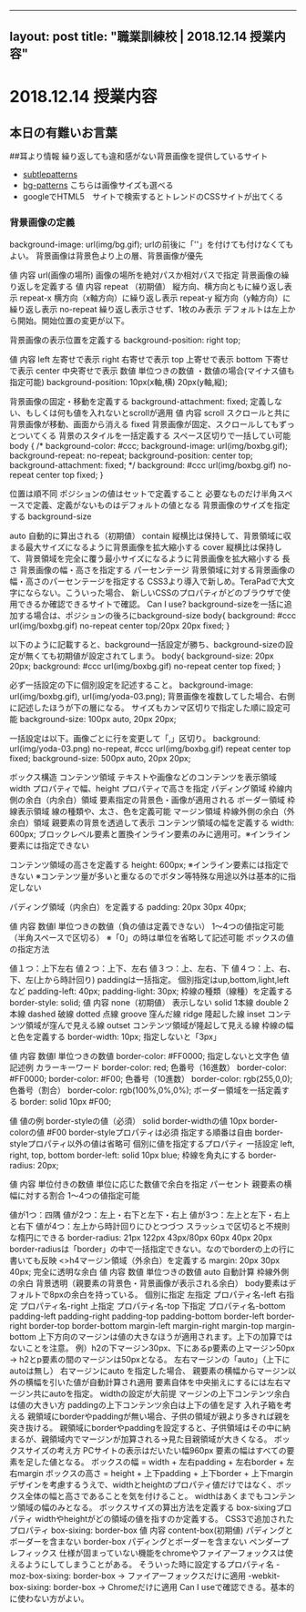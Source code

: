 
---
layout: post
title:  "職業訓練校 | 2018.12.14 授業内容"
---


# 2018.12.14 授業内容

## 本日の有難いお言葉

##耳より情報
繰り返しても違和感がない背景画像を提供しているサイト
 - [subtlepatterns](https://www.toptal.com/designers/subtlepatterns/)
 - [bg-patterns](http://bg-patterns.com/) こちらは画像サイズも選べる
 - googleでHTML5　サイトで検索するとトレンドのCSSサイトが出てくる

### 背景画像の定義
background-image: url(img/bg.gif);
urlの前後に「''」を付けても付けなくてもよい。
背景画像は背景色より上の層、背景画像が優先

値	内容
url(画像の場所)	画像の場所を絶対パスか相対パスで指定
背景画像の繰り返しを定義する
値	内容
repeat	（初期値） 縦方向、横方向ともに繰り返し表示
repeat-x	横方向（x軸方向）に繰り返し表示
repeat-y	縦方向（y軸方向）に繰り返し表示
no-repeat	繰り返し表示させず、1枚のみ表示
デフォルトは左上から開始。開始位置の変更が以下。

背景画像の表示位置を定義する
background-position: right top;

値	内容
left	左寄せで表示
right	右寄せで表示
top	上寄せで表示
bottom	下寄せで表示
center	中央寄せで表示
数値	単位つきの数値
・数値の場合(マイナス値も指定可能)
background-position: 10px(x軸,横) 20px(y軸,縦);

背景画像の固定・移動を定義する
background-attachment: fixed; 定義しない、もしくは何も値を入れないとscrollが適用
値	内容
scroll	スクロールと共に背景画像が移動、画面から消える
fixed	背景画像が固定、スクロールしてもずっとついてくる
背景のスタイルを一括定義する
スペース区切りで一括してい可能
body {
/*
background-color: #ccc;
background-image: url(img/boxbg.gif);
background-repeat: no-repeat;
background-position: center top;
background-attachment: fixed;
*/
background: #ccc url(img/boxbg.gif) no-repeat center top fixed;
}

位置は順不同
ポジションの値はセットで定義すること
必要なものだけ半角スペースで定義、定義がないものはデフォルトの値となる
背景画像のサイズを指定する
background-size

auto
自動的に算出される（初期値）
contain
縦横比は保持して、背景領域に収まる最大サイズになるように背景画像を拡大縮小する
cover
縦横比は保持して、背景領域を完全に覆う最小サイズになるように背景画像を拡大縮小する
長さ
背景画像の幅・高さを指定する
パーセンテージ
背景領域に対する背景画像の幅・高さのパーセンテージを指定する
CSS3より導入で新しめ。TeraPadで大文字にならない。こういった場合、
新しいCSSのプロパティがどのブラウザで使用できるか確認できるサイトで確認。
Can I use? 
background-sizeを一括に追加する場合は、ポジションの後ろにbackground-size
body{
background: #ccc url(img/boxbg.gif) no-repeat center top/20px 20px fixed;
}

以下のように記載すると、background一括設定が勝ち、background-sizeの設定が無くても初期値が設定されてしまう。
body{
background-size: 20px 20px;
background: #ccc url(img/boxbg.gif) no-repeat center top fixed;
}

必ず一括設定の下に個別設定を記述すること。
background-image: url(img/boxbg.gif), url(img/yoda-03.png);
背景画像を複数してした場合、右側に記述したほうが下の層になる。
サイズもカンマ区切りで指定した順に設定可能
background-size: 100px auto, 20px 20px;

一括設定は以下。画像ごとに行を変更して「,」区切り。
background: 
url(img/yoda-03.png) no-repeat,
#ccc url(img/boxbg.gif) repeat center top fixed;
background-size: 500px auto, 20px 20px;

ボックス構造
コンテンツ領域
テキストや画像などのコンテンツを表示領域
width プロパティで幅、height プロパティで高さを指定
パディング領域
枠線内側の余白（内余白）領域
要素指定の背景色・画像が適用される
ボーダー領域
枠線表示領域
線の種類や、太さ、色を定義可能
マージン領域
枠線外側の余白（外余白）領域
親要素の背景を透過して表示
コンテンツ領域の幅を定義する
width: 600px;
ブロックレベル要素と置換インライン要素のみに適用可。※インライン要素には指定できない

コンテンツ領域の高さを定義する
height: 600px;
※インライン要素には指定できない
※コンテンツ量が多いと重なるのでボタン等特殊な用途以外は基本的に指定しない

パディング領域（内余白）を定義する
padding: 20px 30px 40px;

値	内容
数値l	単位つきの数値（負の値は定義できない）
1～4つの値指定可能（半角スペースで区切る） ※「0」の時は単位を省略して記述可能 ボックスの値の指定方法

値１つ：上下左右
値２つ：上下、左右
値３つ：上、左右、下
値４つ：上、右、下、左(上から時計回り)
paddingは一括指定。 個別指定はup,bottom,light,leftなど padding-left: 40px; padding-light: 30px;
枠線の種類（線種）を定義する
border-style: solid;
値	内容
none（初期値）	表示しない
solid	1本線
double	2本線
dashed	破線
dotted	点線
groove	窪んだ線
ridge	隆起した線
inset	コンテンツ領域が窪んで見える線
outset	コンテンツ領域が隆起して見える線
枠線の幅と色を定義する
border-width: 10px; 指定しないと「3px」

値	内容
数値l	単位つきの数値
border-color: #FF0000; 指定しないと文字色
値	記述例
カラーキーワード	border-color: red;
色番号（16進数）	border-color: #FF0000; border-color: #F00;
色番号（10進数）	border-color: rgb(255,0,0);
色番号（割合）	border-color: rgb(100%,0%,0%);
ボーダー領域を一括定義する
border: solid 10px #F00;

値	値の例
border-styleの値（必須）	solid
border-widthの値	10px
border-colorの値	#F00
border-styleプロパティは必須 指定する順番は自由 border-styleプロパティ以外の値は省略可 個別に値を指定するプロパティ 一括設定 left, right, top, bottom border-left: solid 10px blue;
枠線を角丸にする
border-radius: 20px;

値	内容
単位付きの数値	単位に応じた数値で余白を指定
パーセント	親要素の横幅に対する割合
1～4つの値指定可能

値が1つ：四隅
値が2つ：左上・右下と左下・右上
値が3つ：左上と左下・右上と右下
値が4つ：左上から時計回りにひとつづつ
スラッシュで区切ると不規則な楕円にできる border-radius: 21px 122px 43px/80px 60px 40px 20px border-radiusは「border」の中で一括指定できない。なのでborderの上の行に書いても反映 <>h4マージン領域（外余白）を定義する margin: 20px 30px 40px; 完全に透明な余白 値 内容 数値 単位つきの数値 auto 自動計算 枠線外側の余白 背景透明（親要素の背景色・背景画像が表示される余白） body要素はデフォルトで8pxの余白を持っている。 個別に指定 左指定 プロパティ名-left 右指定 プロパティ名-right 上指定 プロパティ名-top 下指定 プロパティ名-bottom padding-left padding-right padding-top padding-bottom border-left border-right border-top border-bottom margin-left margin-right margin-top margin-bottom 上下方向のマージンは値の大きなほうが適用されます。上下の加算ではないことを注意。 例）h2の下マージン30px、下にあるp要素の上マージン50px → h2とp要素の間のマージンは50pxとなる。 左右マージンの「auto」（上下にautoは無し） 右マージンにauto を指定した場合、 親要素の横幅からマージン以外の横幅を引いた値が自動計算され適用 要素自体を中央揃えにするには左右マージン共にautoを指定。 widthの設定が大前提 マージンの上下コンテンツ余白は値の大きい方 paddingの上下コンテンツ余白は上下の値を足す 入れ子箱を考える 親領域にborderやpaddingが無い場合、子供の領域が親より多きれば親を突き抜ける。 親領域にborderやpaddingを設定すると、子供領域はその中に納まるが、親領域内でマージンが加算される→見た目親領域が大きくなる。
ボックスサイズの考え方
PCサイトの表示はだいたい幅960px 要素の幅はすべての要素を足した値となる。 ボックスの幅 = width + 左右padding + 左右border + 左右margin ボックスの高さ = height + 上下padding + 上下border + 上下margin デザインを考慮するうえで、widthとheightのプロパティ値だけではなく、ボックス全体の幅と高さであることを気を付けること。 widthはあくまでもコンテンツ領域の幅のみとなる。 ボックスサイズの算出方法を定義する box-sixingプロパティ widthやheightがどの領域の値を指すのか定義する。 CSS3で追加されたプロパティ box-sixing: border-box
値	内容
content-box(初期値)	パディングとボーダーを含まない
border-box	パディングとボーダーを含まない
ペンダープレフィックス 仕様が固まっていない機能をchromeやファイアーフォックスは使えるようにしてしまうことがある。 そういった時に設定するプロパティ名 -moz-box-sixing: border-box → ファイアーフォックスだけに適用 -webkit-box-sixing: border-box → Chromeだけに適用 Can I useで確認できる。基本的に使わない方がよい。
